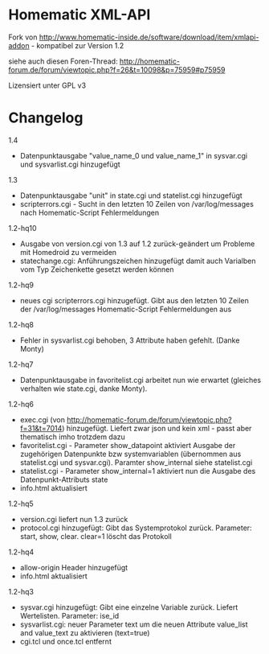 Homematic XML-API
=================

Fork von http://www.homematic-inside.de/software/download/item/xmlapi-addon - kompatibel zur Version 1.2

siehe auch diesen Foren-Thread: http://homematic-forum.de/forum/viewtopic.php?f=26&t=10098&p=75959#p75959

Lizensiert unter GPL v3

Changelog
=========
1.4
* Datenpunktausgabe "value_name_0 und value_name_1" in sysvar.cgi und sysvarlist.cgi hinzugefügt

1.3
* Datenpunktausgabe "unit" in state.cgi und statelist.cgi hinzugefügt
* scripterrors.cgi - Sucht in den letzten 10 Zeilen von /var/log/messages nach Homematic-Script Fehlermeldungen

1.2-hq10
* Ausgabe von version.cgi von 1.3 auf 1.2 zurück-geändert um Probleme mit Homedroid zu vermeiden
* statechange.cgi: Anführungszeichen hinzugefügt damit auch Varialben vom Typ Zeichenkette gesetzt werden können

1.2-hq9
* neues cgi scripterrors.cgi hinzugefügt. Gibt aus den letzten 10 Zeilen der /var/log/messages Homematic-Script Fehlermeldungen aus

1.2-hq8
* Fehler in sysvarlist.cgi behoben, 3 Attribute haben gefehlt. (Danke Monty)

1.2-hq7
* Datenpunktausgabe in favoritelist.cgi arbeitet nun wie erwartet (gleiches verhalten wie state.cgi, danke Monty).

1.2-hq6
* exec.cgi (von http://homematic-forum.de/forum/viewtopic.php?f=31&t=7014) hinzugefügt. Liefert zwar json und kein xml - passt aber thematisch imho trotzdem dazu
* favoritelist.cgi - Parameter show_datapoint aktiviert Ausgabe der zugehörigen Datenpunkte bzw systemvariablen (übernommen aus statelist.cgi und sysvar.cgi). Paramter show_internal siehe statelist.cgi
* statelist.cgi - Parameter show_internal=1 aktiviert nun die Ausgabe des Datenpunkt-Attributs state
* info.html aktualisiert

1.2-hq5
* version.cgi liefert nun 1.3 zurück
* protocol.cgi hinzugefügt: Gibt das Systemprotokol zurück. Parameter: start, show, clear. clear=1 löscht das Protokoll

1.2-hq4
* allow-origin Header hinzugefügt
* info.html aktualisiert

1.2-hq3
* sysvar.cgi hinzugefügt: Gibt eine einzelne Variable zurück. Liefert Wertelisten. Parameter: ise_id
* sysvarlist.cgi: neuer Parameter text um die neuen Attribute value_list and value_text zu aktivieren (text=true)
* cgi.tcl und once.tcl entfernt


